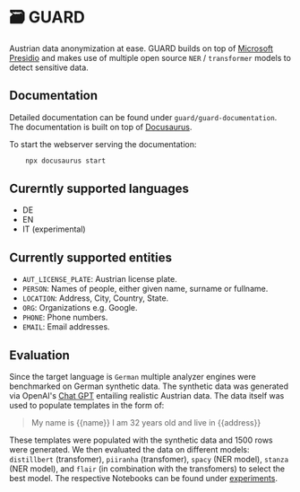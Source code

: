 # 🗃️ GUARD
Austrian data anonymization at ease. GUARD builds on top of [Microsoft Presidio](https://github.com/microsoft/presidio) and makes use of multiple open source `NER` / `transformer` models to detect sensitive data.

## Documentation
Detailed documentation can be found under `guard/guard-documentation`. The documentation is built on top of [Docusaurus](https://docusaurus.io).

To start the webserver serving the documentation:
```bash
    npx docusaurus start
```
## Curerntly supported languages
- DE
- EN
- IT (experimental)

## Currently supported entities
- `AUT_LICENSE_PLATE`: Austrian license plate.
- `PERSON`: Names of people, either given name, surname or fullname.
- `LOCATION`: Address, City, Country, State.
- `ORG`: Organizations e.g. Google.
- `PHONE`: Phone numbers.
- `EMAIL`: Email addresses.

## Evaluation
Since the target language is `German` multiple analyzer engines were benchmarked on German synthetic data. The synthetic data was generated via OpenAI's [Chat GPT](https://chatgpt.com/) entailing realistic Austrian data. The data itself was used to populate templates in the form of:

> My name is {{name}} I am 32 years old and live in {{address}}

These templates were populated with the synthetic data and 1500 rows were generated. We then evaluated the data on different models: `distillbert` (transfomer), `piiranha` (transfomer), `spacy` (NER model), `stanza` (NER model), and `flair` (in combination with the transfomers) to select the best model. The respective Notebooks can be found under [experiments](/processing_experiments/experiment).